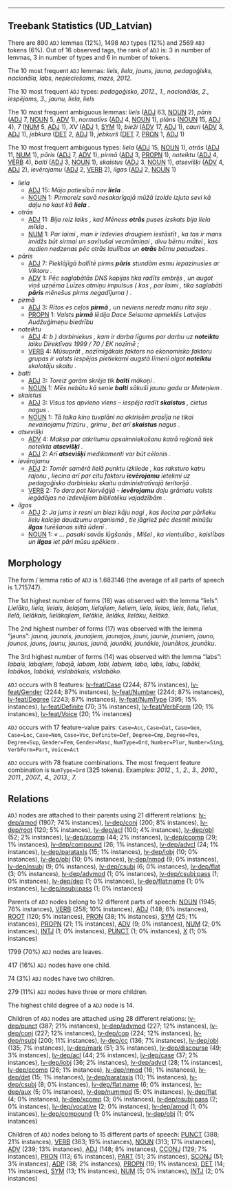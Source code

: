 

--------------------------------------------------------------------------------

## Treebank Statistics (UD_Latvian)

There are 890 `ADJ` lemmas (12%), 1498 `ADJ` types (12%) and 2569 `ADJ` tokens (6%).
Out of 16 observed tags, the rank of `ADJ` is: 3 in number of lemmas, 3 in number of types and 6 in number of tokens.

The 10 most frequent `ADJ` lemmas: <em>liels, liela, jauns, jauna, pedagoģisks, nacionāla, labs, nepieciešams, mazs, 2012.</em>

The 10 most frequent `ADJ` types:  <em>pedagoģisko, 2012., 1., nacionālās, 2., iespējams, 3., jaunu, liela, liels</em>

The 10 most frequent ambiguous lemmas: <em>liels</em> ([ADJ]() 63, [NOUN]() 2), <em>pāris</em> ([ADJ]() 7, [NOUN]() 5, [ADV]() 1), <em>normatīvs</em> ([ADJ]() 4, [NOUN]() 1), <em>plāns</em> ([NOUN]() 15, [ADJ]() 4), <em>7</em> ([NUM]() 5, [ADJ]() 1), <em>XV</em> ([ADJ]() 1, [SYM]() 1), <em>bieži</em> ([ADV]() 17, [ADJ]() 1), <em>cauri</em> ([ADV]() 3, [ADJ]() 1), <em>jebkura</em> ([DET]() 2, [ADJ]() 1), <em>jebkurš</em> ([DET]() 7, [PRON]() 1, [ADJ]() 1)

The 10 most frequent ambiguous types:  <em>liela</em> ([ADJ]() 15, [NOUN]() 1), <em>otrās</em> ([ADJ]() 11, [NUM]() 1), <em>pāris</em> ([ADJ]() 7, [ADV]() 1), <em>pirmā</em> ([ADJ]() 3, [PROPN]() 1), <em>noteiktu</em> ([ADJ]() 4, [VERB]() 4), <em>balti</em> ([ADJ]() 3, [NOUN]() 1), <em>skaistus</em> ([ADJ]() 3, [NOUN]() 1), <em>atsevišķi</em> ([ADV]() 4, [ADJ]() 2), <em>ievērojamu</em> ([ADJ]() 2, [VERB]() 2), <em>ilgas</em> ([ADJ]() 2, [NOUN]() 1)


* <em>liela</em>
  * [ADJ]() 15: <em>Māja patiesībā nav <b>liela</b> .</em>
  * [NOUN]() 1: <em>Pirmoreiz savā nesakarīgajā mūžā Izolde izjuta sevi kā daļu no kaut kā <b>liela</b> .</em>
* <em>otrās</em>
  * [ADJ]() 11: <em>Bija reiz laiks , kad Mēness <b>otrās</b> puses izskats bija liela mīkla .</em>
  * [NUM]() 1: <em>Par laimi , man ir izdevies draugiem iestāstīt , ka tas ir mans imidžs būt sirmai un savītušai vecmāmiņai , divu bērnu mātei , kas nudien nedzenas pēc otrās laulības un <b>otrās</b> bērnu paaudzes .</em>
* <em>pāris</em>
  * [ADJ]() 7: <em>Pieklājīgā ballītē pirms <b>pāris</b> stundām esmu iepazinusies ar Viktoru .</em>
  * [ADV]() 1: <em>Pēc saglabātās DNS kopijas tika radīts embrijs , un augot viņš uzņēma Luīzes atmiņu impulsus ( kas , par laimi , tika saglabāti <b>pāris</b> mēnešus pirms negadījuma ) .</em>
* <em>pirmā</em>
  * [ADJ]() 3: <em>Rītos es ceļos <b>pirmā</b> , un neviens neredz manu rīta seju .</em>
  * [PROPN]() 1: <em>Valsts <b>pirmā</b> lēdija Dace Seisuma apmeklēs Latvijas Audžuģimeņu biedrību</em>
* <em>noteiktu</em>
  * [ADJ]() 4: <em>b ) darbiniekus , kam ir darba līgums par darbu uz <b>noteiktu</b> laiku Direktīvas 1999 / 70 / EK nozīmē ;</em>
  * [VERB]() 4: <em>Mūsuprāt , nozīmīgākais faktors no ekonomisko faktoru grupas ir valsts iespējas pietiekami augstā līmenī algot <b>noteiktu</b> skolotāju skaitu .</em>
* <em>balti</em>
  * [ADJ]() 3: <em>Toreiz garām skrēja tik <b>balti</b> mākoņi .</em>
  * [NOUN]() 1: <em>Mēs nebūtu kā senie <b>balti</b> sākuši jaunu gadu ar Meteņiem .</em>
* <em>skaistus</em>
  * [ADJ]() 3: <em>Visus tos apvieno viens – iespēja radīt <b>skaistus</b> , cietus nagus .</em>
  * [NOUN]() 1: <em>Tā laika kino tuvplāni no aktrisēm prasīja ne tikai nevainojamu frizūru , grimu , bet arī <b>skaistus</b> nagus .</em>
* <em>atsevišķi</em>
  * [ADV]() 4: <em>Maksa par atkritumu apsaimniekošanu katrā reģionā tiek noteikta <b>atsevišķi</b> .</em>
  * [ADJ]() 2: <em>Arī <b>atsevišķi</b> medikamenti var būt cēlonis .</em>
* <em>ievērojamu</em>
  * [ADJ]() 2: <em>Tomēr samērā lielā punktu izkliede , kas raksturo katru rajonu , liecina arī par citu faktoru <b>ievērojamu</b> ietekmi uz pedagoģisko darbinieku skaitu administratīvajā teritorijā .</em>
  * [VERB]() 2: <em>To dara pat Norvēģijā - <b>ievērojamu</b> daļu grāmatu valsts iegādājas no izdevējiem bibliotēku vajadzībām .</em>
* <em>ilgas</em>
  * [ADJ]() 2: <em>Ja jums ir resni un biezi kāju nagi , kas liecina par pārlieku lielu kalcija daudzumu organismā , tie jāgriež pēc desmit minūšu <b>ilgas</b> turēšanas siltā ūdenī .</em>
  * [NOUN]() 1: <em>« ... pasaki savās lūgšanās , Mišel , ka vientulība , kaislības un <b>ilgas</b> iet pāri mūsu spēkiem .</em>

## Morphology

The form / lemma ratio of `ADJ` is 1.683146 (the average of all parts of speech is 1.715747).

The 1st highest number of forms (18) was observed with the lemma “liels”: <em>Lielāko, liela, lielais, lielajam, lielajiem, lieliem, lielo, lielos, liels, lielu, lielus, lielā, lielākais, lielākajiem, lielākie, lielāks, lielāku, lielākā</em>.

The 2nd highest number of forms (17) was observed with the lemma “jauns”: <em>jauna, jaunais, jaunajiem, jaunajos, jauni, jaunie, jauniem, jauno, jaunos, jauns, jaunu, jaunus, jaunā, jaunāki, jaunākie, jaunākos, jaunāku</em>.

The 3rd highest number of forms (14) was observed with the lemma “labs”: <em>labais, labajiem, labajā, labam, labi, labiem, labo, labs, labu, labāki, labākos, labākā, vislabākais, vislabāko</em>.

`ADJ` occurs with 8 features: [lv-feat/Case]() (2244; 87% instances), [lv-feat/Gender]() (2244; 87% instances), [lv-feat/Number]() (2244; 87% instances), [lv-feat/Degree]() (2243; 87% instances), [lv-feat/NumType]() (395; 15% instances), [lv-feat/Definite]() (70; 3% instances), [lv-feat/VerbForm]() (20; 1% instances), [lv-feat/Voice]() (20; 1% instances)

`ADJ` occurs with 17 feature-value pairs: `Case=Acc`, `Case=Dat`, `Case=Gen`, `Case=Loc`, `Case=Nom`, `Case=Voc`, `Definite=Def`, `Degree=Cmp`, `Degree=Pos`, `Degree=Sup`, `Gender=Fem`, `Gender=Masc`, `NumType=Ord`, `Number=Plur`, `Number=Sing`, `VerbForm=Part`, `Voice=Act`

`ADJ` occurs with 78 feature combinations.
The most frequent feature combination is `NumType=Ord` (325 tokens).
Examples: <em>2012., 1., 2., 3., 2010., 2011., 2007., 4., 2013., 7.</em>


## Relations

`ADJ` nodes are attached to their parents using 21 different relations: [lv-dep/amod]() (1907; 74% instances), [lv-dep/conj]() (200; 8% instances), [lv-dep/root]() (120; 5% instances), [lv-dep/acl]() (100; 4% instances), [lv-dep/obl]() (52; 2% instances), [lv-dep/xcomp]() (44; 2% instances), [lv-dep/ccomp]() (29; 1% instances), [lv-dep/compound]() (26; 1% instances), [lv-dep/advcl]() (24; 1% instances), [lv-dep/parataxis]() (15; 1% instances), [lv-dep/iobj]() (10; 0% instances), [lv-dep/obj]() (10; 0% instances), [lv-dep/nmod]() (9; 0% instances), [lv-dep/nsubj]() (9; 0% instances), [lv-dep/csubj]() (6; 0% instances), [lv-dep/flat]() (3; 0% instances), [lv-dep/advmod]() (1; 0% instances), [lv-dep/csubj:pass]() (1; 0% instances), [lv-dep/dep]() (1; 0% instances), [lv-dep/flat:name]() (1; 0% instances), [lv-dep/nsubj:pass]() (1; 0% instances)

Parents of `ADJ` nodes belong to 12 different parts of speech: [NOUN]() (1945; 76% instances), [VERB]() (258; 10% instances), [ADJ]() (148; 6% instances), [ROOT]() (120; 5% instances), [PRON]() (38; 1% instances), [SYM]() (25; 1% instances), [PROPN]() (21; 1% instances), [ADV]() (9; 0% instances), [NUM]() (2; 0% instances), [INTJ]() (1; 0% instances), [PUNCT]() (1; 0% instances), [X]() (1; 0% instances)

1799 (70%) `ADJ` nodes are leaves.

417 (16%) `ADJ` nodes have one child.

74 (3%) `ADJ` nodes have two children.

279 (11%) `ADJ` nodes have three or more children.

The highest child degree of a `ADJ` node is 14.

Children of `ADJ` nodes are attached using 28 different relations: [lv-dep/punct]() (387; 21% instances), [lv-dep/advmod]() (227; 12% instances), [lv-dep/conj]() (227; 12% instances), [lv-dep/cop]() (224; 12% instances), [lv-dep/nsubj]() (200; 11% instances), [lv-dep/cc]() (136; 7% instances), [lv-dep/obl]() (135; 7% instances), [lv-dep/mark]() (51; 3% instances), [lv-dep/discourse]() (49; 3% instances), [lv-dep/acl]() (44; 2% instances), [lv-dep/case]() (37; 2% instances), [lv-dep/iobj]() (36; 2% instances), [lv-dep/advcl]() (28; 1% instances), [lv-dep/ccomp]() (26; 1% instances), [lv-dep/nmod]() (16; 1% instances), [lv-dep/det]() (15; 1% instances), [lv-dep/parataxis]() (10; 1% instances), [lv-dep/csubj]() (8; 0% instances), [lv-dep/flat:name]() (6; 0% instances), [lv-dep/aux]() (5; 0% instances), [lv-dep/nummod]() (5; 0% instances), [lv-dep/flat]() (4; 0% instances), [lv-dep/xcomp]() (3; 0% instances), [lv-dep/nsubj:pass]() (2; 0% instances), [lv-dep/vocative]() (2; 0% instances), [lv-dep/amod]() (1; 0% instances), [lv-dep/compound]() (1; 0% instances), [lv-dep/obj]() (1; 0% instances)

Children of `ADJ` nodes belong to 15 different parts of speech: [PUNCT]() (388; 21% instances), [VERB]() (363; 19% instances), [NOUN]() (313; 17% instances), [ADV]() (239; 13% instances), [ADJ]() (148; 8% instances), [CCONJ]() (129; 7% instances), [PRON]() (113; 6% instances), [PART]() (51; 3% instances), [SCONJ]() (51; 3% instances), [ADP]() (38; 2% instances), [PROPN]() (19; 1% instances), [DET]() (14; 1% instances), [SYM]() (13; 1% instances), [NUM]() (5; 0% instances), [INTJ]() (2; 0% instances)

